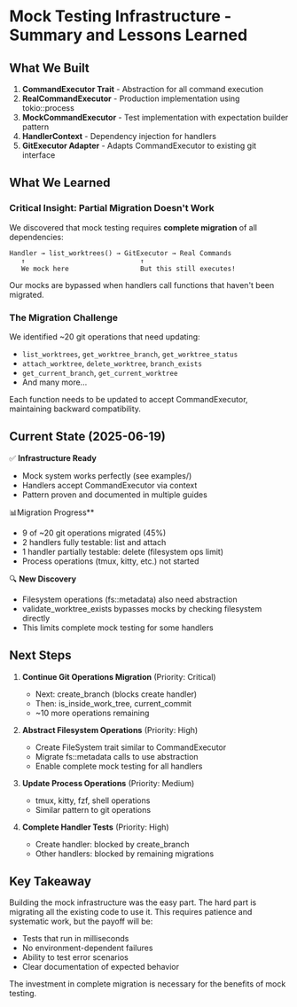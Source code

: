 # Mock Testing Infrastructure - Summary and Lessons Learned

## What We Built

1. **CommandExecutor Trait** - Abstraction for all command execution
2. **RealCommandExecutor** - Production implementation using tokio::process
3. **MockCommandExecutor** - Test implementation with expectation builder pattern
4. **HandlerContext** - Dependency injection for handlers
5. **GitExecutor Adapter** - Adapts CommandExecutor to existing git interface

## What We Learned

### Critical Insight: Partial Migration Doesn't Work

We discovered that mock testing requires **complete migration** of all dependencies:

```
Handler → list_worktrees() → GitExecutor → Real Commands
   ↑                             ↑
   We mock here                  But this still executes!
```

Our mocks are bypassed when handlers call functions that haven't been migrated.

### The Migration Challenge

We identified ~20 git operations that need updating:
- `list_worktrees`, `get_worktree_branch`, `get_worktree_status`
- `attach_worktree`, `delete_worktree`, `branch_exists`
- `get_current_branch`, `get_current_worktree`
- And many more...

Each function needs to be updated to accept CommandExecutor, maintaining backward compatibility.

## Current State (2025-06-19)

✅ **Infrastructure Ready**
- Mock system works perfectly (see examples/)
- Handlers accept CommandExecutor via context
- Pattern proven and documented in multiple guides

📊Migration Progress**
- 9 of ~20 git operations migrated (45%)
- 2 handlers fully testable: list and attach
- 1 handler partially testable: delete (filesystem ops limit)
- Process operations (tmux, kitty, etc.) not started

🔍 **New Discovery**
- Filesystem operations (fs::metadata) also need abstraction
- validate_worktree_exists bypasses mocks by checking filesystem directly
- This limits complete mock testing for some handlers

## Next Steps

1. **Continue Git Operations Migration** (Priority: Critical)
   - Next: create_branch (blocks create handler)
   - Then: is_inside_work_tree, current_commit
   - ~10 more operations remaining

2. **Abstract Filesystem Operations** (Priority: High)
   - Create FileSystem trait similar to CommandExecutor
   - Migrate fs::metadata calls to use abstraction
   - Enable complete mock testing for all handlers

3. **Update Process Operations** (Priority: Medium)
   - tmux, kitty, fzf, shell operations
   - Similar pattern to git operations

4. **Complete Handler Tests** (Priority: High)
   - Create handler: blocked by create_branch
   - Other handlers: blocked by remaining migrations

## Key Takeaway

Building the mock infrastructure was the easy part. The hard part is migrating all the existing code to use it. This requires patience and systematic work, but the payoff will be:

- Tests that run in milliseconds
- No environment-dependent failures
- Ability to test error scenarios
- Clear documentation of expected behavior

The investment in complete migration is necessary for the benefits of mock testing.